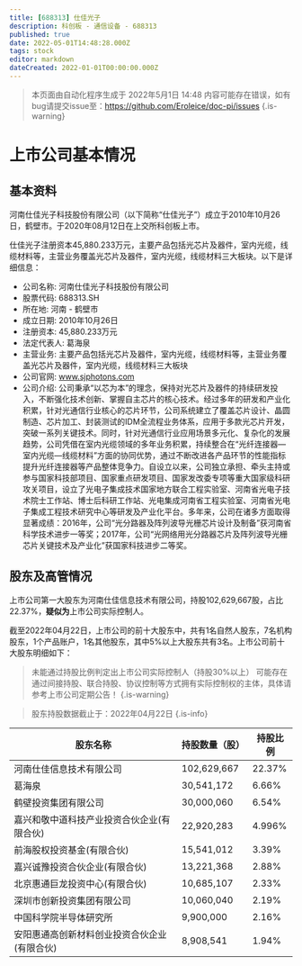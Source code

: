 ```yaml
---
title: [688313] 仕佳光子
description: 科创板 - 通信设备 - 688313
published: true
date: 2022-05-01T14:48:28.000Z
tags: stock
editor: markdown
dateCreated: 2022-01-01T00:00:00.000Z
---
```


> 本页面由自动化程序生成于 2022年5月1日 14:48
> 内容可能存在错误，如有bug请提交issue至：https://github.com/Eroleice/doc-pi/issues
{.is-warning}

# 上市公司基本情况

## 基本资料

河南仕佳光子科技股份有限公司（以下简称“仕佳光子”）成立于2010年10月26日，鹤壁市。于2020年08月12日在上交所科创板上市。

仕佳光子注册资本45,880.233万元，主要产品包括光芯片及器件，室内光缆，线缆材料等，主营业务覆盖光芯片及器件，室内光缆，线缆材料三大板块。以下是详细信息：

- 公司名称: 河南仕佳光子科技股份有限公司
- 股票代码: 688313.SH
- 所在地: 河南 - 鹤壁市
- 成立日期: 2010年10月26日
- 注册资本: 45,880.233万元
- 法定代表人: 葛海泉
- 主营业务: 主要产品包括光芯片及器件，室内光缆，线缆材料等，主营业务覆盖光芯片及器件，室内光缆，线缆材料三大板块
- 公司官网: www.sjphotons.com
- 公司介绍: 公司秉承“以芯为本”的理念，保持对光芯片及器件的持续研发投入，不断强化技术创新、掌握自主芯片的核心技术。经过多年的研发和产业化积累，针对光通信行业核心的芯片环节，公司系统建立了覆盖芯片设计、晶圆制造、芯片加工、封装测试的IDM全流程业务体系，应用于多款光芯片开发，突破一系列关键技术。同时，针对光通信行业应用场景多元化、复杂化的发展趋势，公司凭借在室内光缆领域的多年业务积累，持续整合在“光纤连接器—室内光缆—线缆材料”方面的协同优势，通过不断改进各产品环节的性能指标提升光纤连接器等产品整体竞争力。自设立以来，公司独立承担、牵头主持或参与国家科技部项目、国家重点研发项目、国家发改委专项等重大国家级科研攻关项目，设立了光电子集成技术国家地方联合工程实验室、河南省光电子技术院士工作站、博士后科研工作站、光电集成河南省工程实验室、河南省光电子集成工程技术研究中心等研发及产业化平台。多年来，公司在诸多方面取得显著成绩：2016年，公司“光分路器及阵列波导光栅芯片设计及制备”获河南省科学技术进步一等奖；2017年，公司“光网络用光分路器芯片及阵列波导光栅芯片关键技术及产业化”获国家科技进步二等奖。


## 股东及高管情况

上市公司第一大股东为河南仕佳信息技术有限公司，持股102,629,667股，占比22.37%，**疑似为**上市公司实际控制人。

截至2022年04月22日，上市公司的前十大股东中，共有1名自然人股东，7名机构股东，1个产品账户，1名其他股东，其中5%以上大股东共有3名。上市公司前十大股东明细如下：

> 未能通过持股比例判定出上市公司实际控制人（持股30%以上）
> 可能存在通过间接持股、联合持股、协议控制等方式拥有实际控制权的主体，具体请参考上市公司定期公告！
{.is-warning}

> 股东持股数据截止于：2022年04月22日
{.is-info}

| 股东名称 | 持股数量（股） | 持股比例 |
| --- | --- | --- |
| 河南仕佳信息技术有限公司 | 102,629,667 | 22.37% |
| 葛海泉 | 30,541,172 | 6.66% |
| 鹤壁投资集团有限公司 | 30,000,060 | 6.54% |
| 嘉兴和敬中道科技产业投资合伙企业(有限合伙) | 22,920,283 | 4.996% |
| 前海股权投资基金(有限合伙) | 15,541,012 | 3.39% |
| 嘉兴诚豫投资合伙企业(有限合伙) | 13,221,368 | 2.88% |
| 北京惠通巨龙投资中心(有限合伙) | 10,685,107 | 2.33% |
| 深圳市创新投资集团有限公司 | 10,060,040 | 2.19% |
| 中国科学院半导体研究所 | 9,900,000 | 2.16% |
| 安阳惠通高创新材料创业投资合伙企业(有限合伙) | 8,908,541 | 1.94% |




